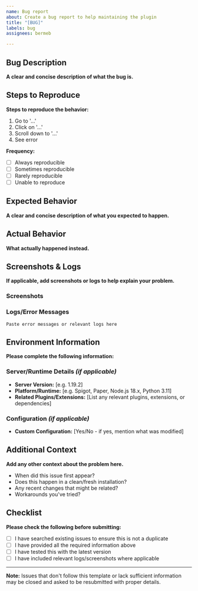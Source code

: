 ```yaml
---
name: Bug report
about: Create a bug report to help maintaining the plugin
title: "[BUG]"
labels: bug
assignees: bermeb

---
```


## Bug Description
**A clear and concise description of what the bug is.**
<!-- Example: The application crashes when trying to save a file with special characters in the filename -->

## Steps to Reproduce
**Steps to reproduce the behavior:**
1. Go to '...'
2. Click on '...'
3. Scroll down to '...'
4. See error

**Frequency:** 
- [ ] Always reproducible
- [ ] Sometimes reproducible
- [ ] Rarely reproducible
- [ ] Unable to reproduce

## Expected Behavior
**A clear and concise description of what you expected to happen.**
<!-- Example: The file should save successfully without any errors -->

## Actual Behavior
**What actually happened instead.**
<!-- Example: The application shows an error dialog and fails to save the file -->

## Screenshots & Logs
**If applicable, add screenshots or logs to help explain your problem.**

### Screenshots
<!-- Drag and drop images here or use the attach files button -->

### Logs/Error Messages
<!-- Paste logs here or use a code block. For large logs, consider using a paste service like GitHub Gist -->
```
Paste error messages or relevant logs here
```

## Environment Information
**Please complete the following information:**

### Server/Runtime Details *(if applicable)*
- **Server Version:** [e.g. 1.19.2]
- **Platform/Runtime:** [e.g. Spigot, Paper, Node.js 18.x, Python 3.11]
- **Related Plugins/Extensions:** [List any relevant plugins, extensions, or dependencies]

### Configuration *(if applicable)*
- **Custom Configuration:** [Yes/No - if yes, mention what was modified]

## Additional Context
**Add any other context about the problem here.**
- When did this issue first appear?
- Does this happen in a clean/fresh installation?
- Any recent changes that might be related?
- Workarounds you've tried?

## Checklist
**Please check the following before submitting:**
- [ ] I have searched existing issues to ensure this is not a duplicate
- [ ] I have provided all the required information above
- [ ] I have tested this with the latest version
- [ ] I have included relevant logs/screenshots where applicable

---
**Note:** Issues that don't follow this template or lack sufficient information may be closed and asked to be resubmitted with proper details.
